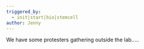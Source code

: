 ```yaml
---
triggered_by:
  - init|start|bio|stemcell
author: Jenny
---
```

We have some protesters gathering outside the lab.....
